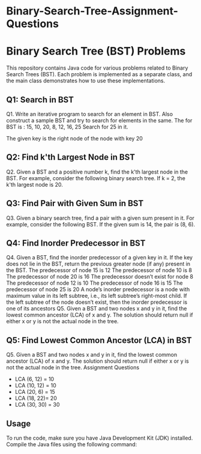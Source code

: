 # Binary-Search-Tree-Assignment-Questions

# Binary Search Tree (BST) Problems

This repository contains Java code for various problems related to Binary Search Trees (BST). Each problem is implemented as a separate class, and the main class demonstrates how to use these implementations.

## Q1: Search in BST

Q1. Write an iterative program to search for an element in BST. Also construct a sample BST and
try to search for elements in the same.
The for BST is : 15, 10, 20, 8, 12, 16, 25
Search for 25 in it.

The given key is the right node of the node with key 20

## Q2: Find k'th Largest Node in BST

Q2. Given a BST and a positive number k, find the k'th largest node in the BST.
For example, consider the following binary search tree. If k = 2, the k'th largest node is 20.

## Q3: Find Pair with Given Sum in BST

Q3. Given a binary search tree, find a pair with a given sum present in it.
For example, consider the following BST. If the given sum is 14, the pair is (8, 6).

## Q4: Find Inorder Predecessor in BST

Q4. Given a BST, find the inorder predecessor of a given key in it. If the key does not lie in the BST,
return the previous greater node (if any) present in the BST.
The predecessor of node 15 is 12
The predecessor of node 10 is 8
The predecessor of node 20 is 16
The predecessor doesn’t exist for node 8
The predecessor of node 12 is 10
The predecessor of node 16 is 15
The predecessor of node 25 is 20
A node’s inorder predecessor is a node with maximum value in its left subtree, i.e., its left
subtree’s right-most child. If the left subtree of the node doesn’t exist, then the inorder
predecessor is one of its ancestors
Q5. Given a BST and two nodes x and y in it, find the lowest common ancestor (LCA) of x and y.
The solution should return null if either x or y is not the actual node in the tree.

## Q5: Find Lowest Common Ancestor (LCA) in BST

Q5. Given a BST and two nodes x and y in it, find the lowest common ancestor (LCA) of x and y.
The solution should return null if either x or y is not the actual node in the tree.
Assignment Questions
 
- LCA (6, 12) = 10
- LCA (10, 12) = 10
- LCA (20, 6) = 15
- LCA (18, 22)= 20
- LCA (30, 30) = 30

## Usage

To run the code, make sure you have Java Development Kit (JDK) installed. Compile the Java files using the following command:

